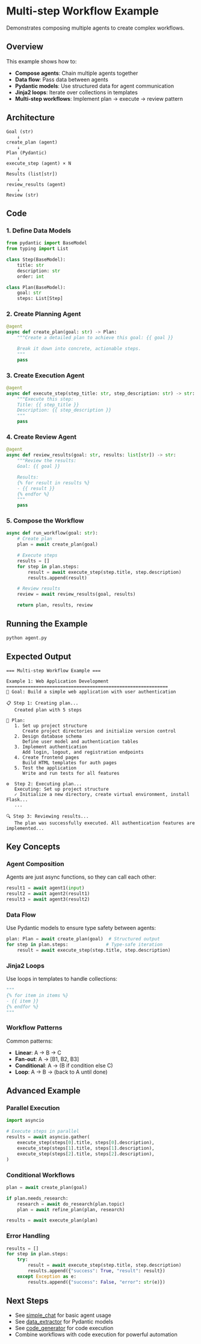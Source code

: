 # Multi-step Workflow Example

Demonstrates composing multiple agents to create complex workflows.

## Overview

This example shows how to:
- **Compose agents**: Chain multiple agents together
- **Data flow**: Pass data between agents
- **Pydantic models**: Use structured data for agent communication
- **Jinja2 loops**: Iterate over collections in templates
- **Multi-step workflows**: Implement plan → execute → review pattern

## Architecture

```
Goal (str)
    ↓
create_plan (agent)
    ↓
Plan (Pydantic)
    ↓
execute_step (agent) × N
    ↓
Results (list[str])
    ↓
review_results (agent)
    ↓
Review (str)
```

## Code

### 1. Define Data Models

```python
from pydantic import BaseModel
from typing import List

class Step(BaseModel):
    title: str
    description: str
    order: int

class Plan(BaseModel):
    goal: str
    steps: List[Step]
```

### 2. Create Planning Agent

```python
@agent
async def create_plan(goal: str) -> Plan:
    """Create a detailed plan to achieve this goal: {{ goal }}

    Break it down into concrete, actionable steps.
    """
    pass
```

### 3. Create Execution Agent

```python
@agent
async def execute_step(step_title: str, step_description: str) -> str:
    """Execute this step:
    Title: {{ step_title }}
    Description: {{ step_description }}
    """
    pass
```

### 4. Create Review Agent

```python
@agent
async def review_results(goal: str, results: list[str]) -> str:
    """Review the results:
    Goal: {{ goal }}

    Results:
    {% for result in results %}
    - {{ result }}
    {% endfor %}
    """
    pass
```

### 5. Compose the Workflow

```python
async def run_workflow(goal: str):
    # Create plan
    plan = await create_plan(goal)

    # Execute steps
    results = []
    for step in plan.steps:
        result = await execute_step(step.title, step.description)
        results.append(result)

    # Review results
    review = await review_results(goal, results)

    return plan, results, review
```

## Running the Example

```bash
python agent.py
```

## Expected Output

```
=== Multi-step Workflow Example ===

Example 1: Web Application Development
============================================================
🎯 Goal: Build a simple web application with user authentication

📋 Step 1: Creating plan...
   Created plan with 5 steps

📝 Plan:
   1. Set up project structure
      Create project directories and initialize version control
   2. Design database schema
      Define user model and authentication tables
   3. Implement authentication
      Add login, logout, and registration endpoints
   4. Create frontend pages
      Build HTML templates for auth pages
   5. Test the application
      Write and run tests for all features

⚙️  Step 2: Executing plan...
   Executing: Set up project structure
   ✓ Initialize a new directory, create virtual environment, install Flask...
   ...

🔍 Step 3: Reviewing results...
   The plan was successfully executed. All authentication features are implemented...
```

## Key Concepts

### Agent Composition

Agents are just async functions, so they can call each other:

```python
result1 = await agent1(input)
result2 = await agent2(result1)
result3 = await agent3(result2)
```

### Data Flow

Use Pydantic models to ensure type safety between agents:

```python
plan: Plan = await create_plan(goal)  # Structured output
for step in plan.steps:              # Type-safe iteration
    result = await execute_step(step.title, step.description)
```

### Jinja2 Loops

Use loops in templates to handle collections:

```python
"""
{% for item in items %}
- {{ item }}
{% endfor %}
"""
```

### Workflow Patterns

Common patterns:
- **Linear**: A → B → C
- **Fan-out**: A → [B1, B2, B3]
- **Conditional**: A → (B if condition else C)
- **Loop**: A → B → (back to A until done)

## Advanced Example

### Parallel Execution

```python
import asyncio

# Execute steps in parallel
results = await asyncio.gather(
    execute_step(steps[0].title, steps[0].description),
    execute_step(steps[1].title, steps[1].description),
    execute_step(steps[2].title, steps[2].description),
)
```

### Conditional Workflows

```python
plan = await create_plan(goal)

if plan.needs_research:
    research = await do_research(plan.topic)
    plan = await refine_plan(plan, research)

results = await execute_plan(plan)
```

### Error Handling

```python
results = []
for step in plan.steps:
    try:
        result = await execute_step(step.title, step.description)
        results.append({"success": True, "result": result})
    except Exception as e:
        results.append({"success": False, "error": str(e)})
```

## Next Steps

- See [simple_chat](../simple_chat/) for basic agent usage
- See [data_extractor](../data_extractor/) for Pydantic models
- See [code_generator](../code_generator/) for code execution
- Combine workflows with code execution for powerful automation
